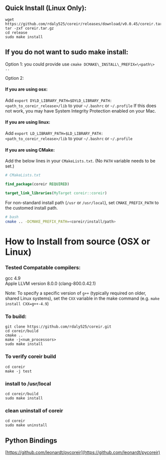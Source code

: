 
## Quick Install (Linux Only):
    wget https://github.com/rdaly525/coreir/releases/download/v0.0.45/coreir.tar.gz
    tar -zxf coreir.tar.gz
    cd release
    sudo make install


## If you do not want to sudo make install:
Option 1: you could provide use `cmake DCMAKE\_INSTALL\_PREFIX=\<path\> ..`

Option 2:
#### If you are using osx:  
Add `export DYLD_LIBRARY_PATH=$DYLD_LIBRARY_PATH:<path_to_coreir_release>/lib` to your `~/.bashrc` or `~/.profile`
If this does not work, you may have System Integrity Protection enabled on your Mac.

#### If you are using linux:  
Add `export LD_LIBRARY_PATH=$LD_LIBRARY_PATH:<path_to_coreir_release>/lib` to your `~/.bashrc` or `~/.profile` 

#### If you are using CMake:
Add the below lines in your `CMakeLists.txt`. (No `PATH` variable needs to be set.)

``` cmake
# CMakeLists.txt

find_package(coreir REQUIRED)

target_link_libraries(MyTarget coreir::coreir)
```

For non-standard install path (`/usr` or `/usr/local`), set `CMAKE_PREFIX_PATH` to the customed install path.

``` bash
# bash
cmake .. -DCMAKE_PREFIX_PATH=<coreir/install/path>
```
 

# How to Install from source (OSX or Linux)

### Tested Compatable compilers:  
  gcc 4.9  
  Apple LLVM version 8.0.0 (clang-800.0.42.1)  

Note: To specify a specific version of `g++` (typically required on older, shared Linux systems), set the `CXX` variable in the make command (e.g. `make install CXX=g++-4.9`)

### To build:

    git clone https://github.com/rdaly525/coreir.git
    cd coreir/build
    cmake ..
    make -j<num_processors>
    sudo make install

### To verify coreir build
    
    cd coreir
    make -j test

### install to /usr/local
  
    cd coreir/build
    sudo make install

### clean uninstall of coreir 
    cd coreir
    sudo make uninstall

## Python Bindings
[https://github.com/leonardt/pycoreir](https://github.com/leonardt/pycoreir)
